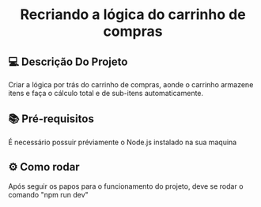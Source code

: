 <div align="center">
  <p align="center">
    <h1>Recriando a lógica do carrinho de compras</h1>
  </p>
</div>

## 💻 Descrição Do Projeto

Criar a lógica por trás do carrinho de compras, aonde o carrinho armazene itens e faça o cálculo total e de sub-itens automaticamente.

## 📚 Pré-requisitos

É necessário possuir préviamente o Node.js instalado na sua maquina 

## ⚙️ Como rodar

Após seguir os papos para o funcionamento do projeto, deve se rodar o comando "npm run dev"